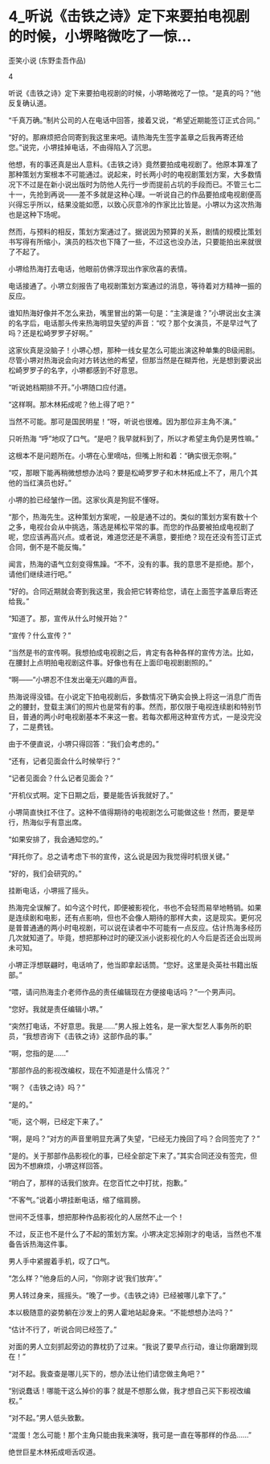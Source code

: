 # 4_听说《击铁之诗》定下来要拍电视剧的时候，小堺略微吃了一惊...

歪笑小说 (东野圭吾作品)

4

听说《击铁之诗》定下来要拍电视剧的时候，小堺略微吃了一惊。“是真的吗？”他反复确认道。

“千真万确。”制片公司的人在电话中回答，接着又说，“希望近期能签订正式合同。”

“好的。那麻烦把合同寄到我这里来吧。请热海先生签字盖章之后我再寄还给您。”说完，小堺挂掉电话，不由得陷入了沉思。

他想，有的事还真是出人意料。《击铁之诗》竟然要拍成电视剧了。他原本算准了那种策划方案根本不可能通过。说起来，时长两小时的电视剧策划方案，大多数情况下不过是在新小说出版时为防他人先行一步而提前占坑的手段而已。不管三七二十一，先抢到再说——差不多就是这种心理。一听说自己的作品要拍成电视剧便高兴得忘乎所以，结果没能如愿，以致心灰意冷的作家比比皆是。小堺以为这次热海也是这种下场呢。

然而，与预料的相反，策划方案通过了。据说因为预算的关系，剧情的规模比策划书写得有所缩小，演员的档次也下降了一些，不过这也没办法，只要能拍出来就很了不起了。

小堺给热海打去电话，他眼前仿佛浮现出作家欣喜的表情。

电话接通了。小堺立刻报告了电视剧策划方案通过的消息，等待着对方精神一振的反应。

谁知热海好像并不怎么来劲，嘴里冒出的第一句是：“主演是谁？”小堺说出女主演的名字后，电话那头传来热海明显失望的声音：“哎？那个女演员，不是早过气了吗？还是松崎罗罗子好啊。”

这家伙真是没脑子！小堺心想，那种一线女星怎么可能出演这种单集的B级闹剧。尽管小堺对热海说会向对方转达他的希望，但那当然是在糊弄他，光是想到要说出松崎罗罗子的名字，小堺都感到不好意思。

“听说她档期排不开。”小堺随口应付道。

“这样啊。那木林拓成呢？他上得了吧？”

当然不可能。那可是国民明星！“呀，听说也很难。因为那位非主角不演。”

只听热海 “呼”地叹了口气。“是吧？我早就料到了，所以才希望主角仍是男性嘛。”

这根本不是问题所在。小堺在心里嘀咕，但嘴上附和着：“确实很无奈啊。”

“哎，那眼下能再稍微想想办法吗？要是松崎罗罗子和木林拓成上不了，用几个其他的当红演员也好。”

小堺的脸已经皱作一团。这家伙真是狗屁不懂呀。

“那个，热海先生。这种策划方案呢，一般是通不过的。类似的策划方案有数十个之多，电视台会从中挑选，落选是稀松平常的事。而您的作品要被拍成电视剧了呢，您应该再高兴点。或者说，难道您还是不满意，要拒绝？现在还没有签订正式合同，倒不是不能反悔。”

闻言，热海的语气立刻变得焦躁。“不不，没有的事。我的意思不是拒绝。那个，请他们继续进行吧。”

“好的。合同近期就会寄到我这里，我会把它转寄给您，请在上面签字盖章后寄还给我。”

“知道了。那，宣传从什么时候开始？”

“宣传？什么宣传？”

“当然是书的宣传啊。我想拍成电视剧之后，肯定有各种各样的宣传方法。比如，在腰封上点明拍电视剧这件事。好像也有在上面印电视剧剧照的。”

“啊——”小堺忍不住发出毫无兴趣的声音。

热海说得没错。在小说定下拍电视剧后，多数情况下确实会换上将这一消息广而告之的腰封，登载主演们的照片也是常有的事。然而，那仅限于电视连续剧和特别节目，普通的两小时电视剧基本不来这一套。若每次都用这种宣传方式，一是没完没了，二是费钱。

由于不便直说，小堺只得回答：“我们会考虑的。”

“还有，记者见面会什么时候举行？”

“记者见面会？什么记者见面会？”

“开机仪式啊。定下日期之后，要是能告诉我就好了。”

小堺简直快扛不住了。这种不值得期待的电视剧怎么可能做这些！然而，要是举行，热海似乎有意出席。

“如果安排了，我会通知您的。”

“拜托你了。总之请考虑下书的宣传，这么说是因为我觉得时机很关键。”

“好的，我们会研究的。”

挂断电话，小堺摇了摇头。

热海完全误解了。如今这个时代，即便被影视化，书也不会轻而易举地畅销。如果是连续剧和电影，还有点影响，但也不会像人期待的那样大卖，这是现实。更何况是普普通通的两小时电视剧，可以说在读者中不可能有一点反应。估计热海多经历几次就知道了。毕竟，想把那种过时的硬汉派小说影视化的人今后是否还会出现尚未可知。

小堺正浮想联翩时，电话响了，他当即拿起话筒。“您好。这里是灸英社书籍出版部。”

“喂，请问热海圭介老师作品的责任编辑现在方便接电话吗？”一个男声问。

“您好。我就是责任编辑小堺。”

“突然打电话，不好意思。我是……”男人报上姓名，是一家大型艺人事务所的职员，“我想咨询下《击铁之诗》这部作品的事。”

“啊，您指的是……”

“那部作品的影视改编权，现在不知道是什么情况？”

“啊？《击铁之诗》吗？”

“是的。”

“呃，这个啊，已经定下来了。”

“啊，是吗？”对方的声音里明显充满了失望，“已经无力挽回了吗？合同签完了？”

“是的。关于那部作品影视化的事，已经全部定下来了。”其实合同还没有签完，但因为不想麻烦，小堺这样回答。

“明白了，那样的话我们放弃。在您百忙之中打扰，抱歉。”

“不客气。”说着小堺挂断电话，缩了缩肩膀。

世间不乏怪事，想把那种作品影视化的人居然不止一个！

不过，反正也不是什么了不起的策划方案。小堺决定忘掉刚才的电话，当然也不准备告诉热海这件事。

男人手中紧握着手机，叹了口气。

“怎么样？”他身后的人问，“你刚才说‘我们放弃’。”

男人转过身来，摇摇头。“晚了一步。《击铁之诗》已经被哪儿拿下了。”

本以极随意的姿势躺在沙发上的男人霍地站起身来。“不能想想办法吗？”

“估计不行了，听说合同已经签了。”

对面的男人立刻抓起旁边的靠枕扔了过来。“我说了要早点行动，谁让你磨蹭到现在！”

“对不起。我查查是哪儿买下的，想办法让他们请您做主角吧？”

“别说蠢话！哪能干这么掉价的事？就是不想那么做，我才想自己买下影视改编权。”

“对不起。”男人低头致歉。

“混蛋！怎么可能！那个主角只能由我来演呀，我可是一直在等那样的作品……”

绝世巨星木林拓成咂舌叹道。